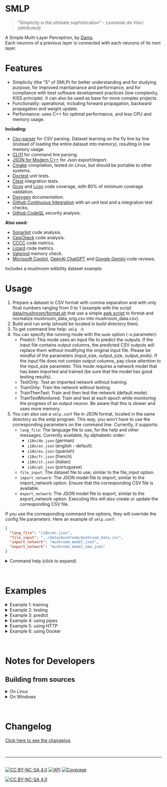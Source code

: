 # SMLP

> "Simplicity is the ultimate sophistication" _- Leonardo da Vinci (attributed)_

A Simple Multi-Layer Perceptron, by [Dams](https://dams-labs.net/).  
Each neurons of a previous layer is connected with each neurons of its next layer.

# Features

- Simplicity (the "S" of SMLP) for better understanding and for studying purpose, for improved maintainance and performance, and for compliance with best software development practices (low complexity, KISS principle). It can also be used as base for more complex projects.
- Functionality: operational, including forward propagation, backward propagation and weight update.
- Performance: uses C++ for optimal performance, and less CPU and memory usage.

**Including:**

- [Csv-parser](https://github.com/ashaduri/csv-parser) for CSV parsing. Dataset learning on the fly line by line (instead of loading the entire dataset into memory), resulting in low memory usage.
- [CLI11](https://github.com/CLIUtils/CLI11) for command line parsing.
- [JSON for Modern C++](https://github.com/nlohmann/json) for Json export/import.
- [Cmake](https://cmake.org) compilation, tested on Linux, but should be portable to other systems.
- [Doctest](https://github.com/doctest/doctest) unit tests.
- [Ctest](https://cmake.org/cmake/help/book/mastering-cmake/chapter/Testing%20With%20CMake%20and%20CTest.html) integration tests.
- [Gcov](https://gcc.gnu.org/onlinedocs/gcc/Gcov.html) and [Lcov](https://github.com/linux-test-project/lcov) code coverage, with 80% of minimum coverage validation.
- [Doxygen](https://www.doxygen.nl) documentation.
- [Github Continuous Integration](https://docs.github.com/en/actions/automating-builds-and-tests/about-continuous-integration) with an unit test and a integration test checks.
- [Github CodeQL](https://github.com/features/security/code) security analysis.

**Also used:**

- [Sonarlint](https://www.sonarsource.com/products/sonarlint) code analysis.
- [CppCheck](https://cppcheck.sourceforge.io/) code analysis.
- [CCCC](https://sarnold.github.io/cccc/CCCC_User_Guide.html) code metrics.
- [Lizard](https://github.com/terryyin/lizard) code metrics.
- [Valgrind](https://valgrind.org/) memory check.
- [Microsoft Copilot](https://www.microsoft.com/en-us/bing?ep=140&es=31&form=MA13FV), [OpenAI ChatGPT](https://chat.openai.com/) and [Google Gemini](https://gemini.google.com/) code reviews.

Includes a mushroom edibility dataset example.

# Usage

1. Prepare a dataset in CSV format with comma separation and with only float numbers ranging from 0 to 1 (example with the script [data/mushroom/format.sh](./data/mushroom/format.sh) that use a simple [awk script](./data/mushroom/mushroom_formater.awk) to format and normalize mushroom_data_orig.csv into mushroom_data.csv).
2. Build and run smlp (should be located in _build_ directory then).
3. To get command line help: `smlp -h`
4. You can specify the running mode with the `mode` option (`-m` parameter):
   - Predict: This mode uses an input file to predict the outputs. If the input file contains output columns, the predicted CSV outputs will replace them without modifying the original input file. Please be mindful of the parameters (input_size, output_size, output_ends). If the input file does not contain output columns, pay close attention to the input_size parameter. This mode requires a network model that has been imported and trained (be sure that the model has good testing results).
   - TestOnly: Test an imported network without training.
   - TrainOnly: Train the network without testing.
   - TrainThenTest: Train and then test the network (default mode).
   - TrainTestMonitored: Train and test at each epoch while monitoring the progress of an output neuron. Be aware that this is slower and uses more memory.
5. You can also use a `smlp.conf` file in JSON format, located in the same directory as the smlp program. This way, you won’t have to use the corresponding parameters on the command line. Currently, it supports:
   - `lang_file`: The language file to use, for the help and other messages. Currently available, by alphabetic order:
     - `i18n/de.json` (german)
     - `i18n/en.json` (english - default)
     - `i18n/es.json` (spanish)
     - `i18n/fr.json` (french)
     - `i18n/it.json` (italian)
     - `i18n/pt.json` (portuguese)
   - `file_input`: The dataset file to use, similar to the file_input option.
   - `import_network`: The JSON model file to import, similar to the import_network option. Ensure that the corresponding CSV file is available.
   - `export_network`: The JSON model file to export, similar to the export_network option. Executing this will also create or update the corresponding CSV file.

If you use the corresponding command line options, they will override the config file parameters. Here an example of `smlp.conf`:

```json
{
  "lang_file": "i18n/en.json",
  "file_input": "../data/mushroom/mushroom_data.csv",
  "import_network": "mushroom_model.json",
  "export_network": "mushroom_model_new.json"
}
```

<details>
<summary>Command help (click to expand)</summary>

```bash
$ ./smlp -h
SMLP - Simple Multilayer Perceptron
Usage: ./smlp [OPTIONS]

Options:
-h,--help Print this help message and exit
-i,--import_network TEXT:FILE
Import a network model instead of creating a new one. This must be a valid model filepath, specifically a file generated by SMLP. If this option is used, there is no need to specify layer parameters as they are included in the model.
-e,--export_network TEXT Export the network model after training. This must be a valid filepath. The exported model can be imported later, eliminating the need for retraining.
-f,--file_input TEXT:FILE Specify the data file to be used for training and testing.
-s,--input_size UINT:POSITIVE [0]
The numbers of input neurons
-o,--output_size UINT:POSITIVE [1]
The numbers of output neurons
-d,--hidden_size UINT:NONNEGATIVE [10]
The numbers of hidden neurons per hidden layer
-c,--hiddens_count UINT:NONNEGATIVE [1]
The count of hidden layers
-p,--epochs UINT:NONNEGATIVE [3]
The numbers of epochs retraining
-l,--learning_rate FLOAT:FLOAT in [0 - 1]:FLOAT [0.01]
The network training learning rate
-t,--output_ends Indicate that the output columns of the dataset are located at the end of the record.
By default smlp will look at the firsts columns
-r,--training_ratio FLOAT:FLOAT in [0 - 1]:FLOAT [0.7]
The training ratio of the file to switch between data for training and data for testing, should be around 0.7
-R,--training_ratio_line UINT:NONNEGATIVE [0]
The training ratio line number of the file to switch between data for training and data for testing, should be located at 70% of the file.
-m,--mode ENUM:value in {Predict->0,TestOnly->1,TrainOnly->2,TrainTestMonitored->3,TrainThenTest->4} OR {0,1,2,3,4} [4]
Select the running mode: - Predict:This mode uses an input file to predict the outputs.
If the input file contains output columns, the predicted CSV outputs will replace them without modifying the original input file.
Please be mindful of the parameters (input_size, output_size, output_ends). If the input file does not contain output columns, pay close attention to the input_size parameter.
This mode requires a network that has been imported and trained (be sure that the model has good testing results). - TestOnly: Test an imported network without training. - TrainOnly: Train the network without testing. - TrainThenTest: Train and then test the network (default). - TrainTestMonitored: Train and test at each epoch while monitoring the progress of an output neuron. Be aware that this is slower and uses more memory.
-n,--predict_mode ENUM:value in {CSV->0,NumberAndRaw->1,NumberOnly->2,RawOnly->3} OR {0,1,2,3} [0]
If using Predict mode, select the output render mode: - CSV: This will render the output(s) at the end or at the begining of the input line, depending of your output_ends option (default). - NumberAndRaw: This will show both the predicted output(s) numbers and their raw values. - NumberOnly: This will show only the predicted outputs number. - RawOnly: This will only show the output(s) raw values.
-y,--output_index_to_monitor UINT:NONNEGATIVE [1]
Indicate the output neuron index to monitor during a TrainTestMonitored mode. If index = 0 there will be no progress monitoring. Default is 1, the first neuron output.
-a,--hidden_activation_function ENUM:value in {ELU->0,LReLU->1,PReLU->2,ReLU->3,Sigmoid->4,Tanh->5} OR {0,1,2,3,4,5} [4]
Select the hidden neurons activation function: - ELU: Exponential Linear Units, require an hidden_activation_alpha parameter. - LReLU: Leaky ReLU. - PReLU: Parametric ReLU, require an hidden_activation_alpha_parameter. - ReLU: Rectified Linear Unit. - Sigmoid (default). - Tanh: Hyperbolic Tangent
-b,--output_activation_function ENUM:value in {ELU->0,LReLU->1,PReLU->2,ReLU->3,Sigmoid->4,Tanh->5} OR {0,1,2,3,4,5} [4]
Select the output neurons activation function: - ELU: Exponential Linear Units, require an output_activation_alpha parameter. - LReLU: Leaky ReLU. - PReLU: Parametric ReLU, require an output_activation_alpha parameter. - ReLU: Rectified Linear Unit. - Sigmoid (default). - Tanh: Hyperbolic Tangent
-A,--hidden_activation_alpha FLOAT:FLOAT in [-100 - 100] [0.1]
The alpha parameter value for ELU and PReLU activation functions on hidden layers
-B,--output_activation_alpha FLOAT:FLOAT in [-100 - 100] [0.1]
The alpha parameter value for ELU and PReLU activation functions on output layer
-H,--enable_http Enable the HTTP service
-P,--http_port UINT:NONNEGATIVE [8080]
Set the HTTP service port
-x,--disable_stdin Disable stdin input like command pipes and interactive testing
-v,--version Show current version
-V,--verbose Verbose logs

```

</details>

&nbsp;

# Examples

<details>
<summary>Example 1: training</summary>

Training a new MLP with the mushroom dataset, 20 inputs (-s), 1 output (-o), 12 neurons by hidden layers (-d), 1 hidden layer (-c), during 100 epochs (-p), output at beginning of the dataset (no -t), with a ReLU activation function on hidden layer (-a) and with monitored tests (-m). Then exporting the model to myMushroomMLP.json after the training (-e).

`smlp -e myMushroomMLP.json -f ../data/mushroom/mushroom_data.csv -s 20 -o 1 -d 12 -c 1 -p 100 -a ReLU -m TrainTestMonitored`

Output:

```

...
[2023-11-06 14:58:26] [INFO] Training epoch 93/100... testing... acc(lah)[87 85 82] conv(01t)[84 99 91]
[2023-11-06 14:58:28] [INFO] Training epoch 94/100... testing... acc(lah)[84 81 78] conv(01t)[78 1e+02 88]
[2023-11-06 14:58:30] [INFO] Training epoch 95/100... testing... acc(lah)[84 81 79] conv(01t)[78 1e+02 88]
[2023-11-06 14:58:41] [INFO] Training epoch 96/100... testing... acc(lah)[84 81 79] conv(01t)[78 1e+02 88]
[2023-11-06 14:58:43] [INFO] Training epoch 97/100... testing... acc(lah)[84 81 79] conv(01t)[78 1e+02 88]
[2023-11-06 14:58:45] [INFO] Training epoch 98/100... testing... acc(lah)[84 82 79] conv(01t)[79 99 88]
[2023-11-06 14:58:47] [INFO] Training epoch 99/100... testing... acc(lah)[84 82 79] conv(01t)[79 1e+02 88]
[2023-11-06 14:58:49] [INFO] Training epoch 100/100... testing... acc(lah)[85 83 80] conv(01t)[80 99 89]
[2023-11-06 14:58:51] [INFO] Elapsed time: 292.32s
[2023-11-06 14:58:51] [INFO] Testing results:
Low accuracy (correct at 70%): 84.8%
Avg accuracy (correct at 80%): 82.8%
High accuracy (correct at 90%): 79.6%
Good convergence toward zero: 80.1% (8183/10215)
Good convergence toward one: 99.4% (8057/8106)
Good convergence total: 88.6% (16240/18321)

[2023-11-06 14:58:51] [INFO] Exporting network model to myMushroomMLP.json...

```

</details>

<details>
<summary>Example 2: testing</summary>

Importing the previous myMushroomMLP.json and testing it with the mushroom dataset.

`smlp -i myMushroomMLP.json -f ../data/mushroom/mushroom_data.csv -m TestOnly`

Output:

```

[2023-11-06 15:00:13] [INFO] Importing network model from myMushroomMLP.json...
[2023-11-06 15:00:13] [INFO] Testing, using file ../data/mushroom/mushroom_data.csv
Testing results:
Low accuracy (correct at 70%): 84.8%
Avg accuracy (correct at 80%): 82.8%
High accuracy (correct at 90%): 79.6%

```

</details>

<details>
<summary>Example 3: predict</summary>

Using a new data file that doesn't have outputs to predict the outputs with our previous mushroom mlp model.
`smlp -i myMushroomMLP.json -f ../data/mushroom/mushroom_data_to_predict.csv -m Predict`

mushroom_data_to_predict.csv:

```

0.08,0.43,0.90,0.42,1.00,0.62,0.33,0.38,0.10,0.07,0.00,0.00,0.38,0.00,0.00,1.00,0.92,0.00,1.00,0.00
0.01,0.57,0.90,0.25,1.00,0.00,0.67,0.92,0.09,0.02,0.00,0.00,0.62,0.00,0.00,1.00,0.92,0.00,1.00,0.00
0.07,0.57,0.00,0.25,1.00,0.38,0.33,0.62,0.11,0.07,0.14,0.00,0.08,0.00,0.00,1.00,0.92,0.00,0.25,0.00
0.09,0.57,0.00,0.67,1.00,0.62,0.33,0.62,0.13,0.20,0.00,0.00,0.62,0.00,0.00,1.00,0.92,0.00,0.38,0.00
0.16,0.71,0.40,0.08,1.00,0.38,0.33,0.69,0.12,0.20,0.00,0.64,0.08,0.00,0.00,1.00,0.92,0.00,1.00,0.00
0.06,0.14,0.40,1.00,1.00,0.50,0.00,0.69,0.17,0.06,0.00,0.00,0.92,0.00,0.00,1.00,0.92,0.00,0.12,0.00
0.02,0.43,0.20,0.08,1.00,0.38,0.67,0.08,0.04,0.02,0.00,0.36,0.08,0.00,0.00,1.00,0.92,0.00,0.62,0.00
0.09,1.00,0.70,0.75,1.00,0.00,0.33,0.85,0.03,0.09,0.00,0.00,0.08,0.00,0.00,1.00,0.92,0.00,1.00,0.00
0.07,0.71,0.00,0.08,0.50,0.38,0.33,0.69,0.10,0.06,0.00,0.00,0.54,0.00,0.00,1.00,0.92,0.00,1.00,0.00
0.06,0.43,0.00,0.75,1.00,0.12,0.33,0.62,0.11,0.09,0.00,0.00,0.23,0.00,0.00,1.00,0.92,0.00,1.00,0.00

```

Output:

```

1,0.08,0.43,0.9,0.42,1,0.62,0.33,0.38,0.1,0.07,0,0,0.38,0,0,1,0.92,0,1,0
1,0.01,0.57,0.9,0.25,1,0,0.67,0.92,0.09,0.02,0,0,0.62,0,0,1,0.92,0,1,0
0,0.07,0.57,0,0.25,1,0.38,0.33,0.62,0.11,0.07,0.14,0,0.08,0,0,1,0.92,0,0.25,0
1,0.09,0.57,0,0.67,1,0.62,0.33,0.62,0.13,0.2,0,0,0.62,0,0,1,0.92,0,0.38,0
1,0.16,0.71,0.4,0.08,1,0.38,0.33,0.69,0.12,0.2,0,0.64,0.08,0,0,1,0.92,0,1,0
0,0.06,0.14,0.4,1,1,0.5,0,0.69,0.17,0.06,0,0,0.92,0,0,1,0.92,0,0.12,0
0,0.02,0.43,0.2,0.08,1,0.38,0.67,0.08,0.04,0.02,0,0.36,0.08,0,0,1,0.92,0,0.62,0
1,0.09,1,0.7,0.75,1,0,0.33,0.85,0.03,0.09,0,0,0.08,0,0,1,0.92,0,1,0
0,0.07,0.71,0,0.08,0.5,0.38,0.33,0.69,0.1,0.06,0,0,0.54,0,0,1,0.92,0,1,0
1,0.06,0.43,0,0.75,1,0.12,0.33,0.62,0.11,0.09,0,0,0.23,0,0,1,0.92,0,1,0

```

The first column represents the predicted result: 1 signifies that the mushroom is likely edible, while 0 indicates it is likely not edible. These predictions are made with an accuracy of 80%, meaning that there is an 80% confidence in these predictions. However, caution is advised. While we can strive to improve the accuracy of the model, it’s important to remember that predictions are inherently probabilistic and will never reach 100% certainty, mirroring the inherent uncertainties of real life.

</details>

<details>
<summary>Example 4: using pipes</summary>

You can chain commands with pipes. This allows you to, for example, have a parser command before predicting the data with a neural network, and then chain the output with another command. Please note that when using pipes, you should use the `-R,--training_ratio_line` option instead of `training_ratio`. Also, be aware that there’s no `epoch` option available with pipes. However, you can use a loop in a script for that purpose.
Here some examples:

```bash
# create a new network model
$ cat ../data/mushroom/mushroom_data.csv | ./smlp -e mushroom_model.json -s 20 -o 1 -d 12 -c 1 -R 40000 -a ReLU -m TrainTestMonitored
[2023-11-17 20:56:16] [INFO] Training...testing... acc(lah)[30 13 5.1]

# train the network model again, the model accuracy (low, average, high) increase
$ cat ../data/mushroom/mushroom_data.csv | ./smlp -i mushroom_model.json -e mushroom_model.json -R 40000 -m TrainTestMonitored
[2023-11-17 21:00:14] [INFO] Training...testing... acc(lah)[52 36 20]

# test the model with some data (here the last 1000 lines) that shouldn't have been used during the training:
$ tail -n 1000 ../data/mushroom/mushroom_data.csv | ./smlp -i mushroom_model.json -R 40000 -m TestOnly

# train then test the model (no monitored):
$ cat ../data/mushroom/mushroom_data.csv | ./smlp -i mushroom_model.json -e mushroom_model.json -R 40000 -m TrainThenTest

# just train the model with the first 40000 lines (for the whole file, don't use the -R parameter), no test:
$ cat ../data/mushroom/mushroom_data.csv | ./smlp -i mushroom_model.json -e mushroom_model.json -R 40000 -m TrainOnly

# do some prediction then chain the output with another command, for example here to train a new model.
$ cat ../data/mushroom/mushroom_data_to_predict.csv | ./smlp -i mushroom_model.json -m Predict | ./smlp -e new_model.json -s 20 -o 1 -d 12 -c 1 -R 40000 -a ReLU -m TrainTestMonitored
```

</details>

<details>
<summary>Example 5: using HTTP</summary>

To enable the HTTP service of SMLP, follow these steps:

Start SMLP on the server with the HTTP service enabled, for example on port 8080:

```bash
./smlp -e "myMushroomMLP.json" -i "myMushroomMLP.json" -V -H -P 8080
```

On the client side, send HTTP requests using the POST method. Make sure to use a path that corresponds to a supported SMLP mode (such as predict, trainonly, testonly, trainthentest, or traintestmonitored). The data result for the client will be in JSON format in the HTTP response body.
Here’s an example using curl:

```bash
response=$(curl -s -X POST -H "Content-Type: text/plain" -d '1.0,0.04,0.57,0.80,0.08,1.00,0.38,0.00,0.85,0.12,0.05,0.00,0.73,0.62,0.00,0.00,1.00,0.92,0.00,1.00,0.00' http://localhost:8080/testonly)
echo "$response"
```

Please note that this is a basic HTTP service designed for development purposes. Exercise caution while using it. It does not include SSL, so if you’re using it on the Internet or require security, ensure it’s used under an SSL layer (for example, using Apache’s SSL module).

You can also explore additional HTTP examples in the [scripts/httpTests.sh](./scripts/httpTests.sh) script.

</details>

<details>
<summary>Example 6: using Docker</summary>

Be sure to have installed a `Docker` solution, like `Docker Desktop` (and activate its WSL support if using WSL). Then edit the `Dockerfile` to change the `MODEL_NAME` environment variable to the path of the smlp neural network model you want to use. This model should be located in the same directory as your Dockerfile.

Run the following command to build the Docker image (replace smlp with the name you want to give to your Docker image):

`docker build -t smlp .`

This command tells Docker to build an image using the Dockerfile in the current directory (.) and tag (-t) it with the name smlp.

Then run the Docker image on your local port 8080 (or any other port you prefer):

`docker run -p 8080:8080 smlp`

This command tells Docker to run a new container from the smlp image and map port 8080 of the container to port 8080 of your host machine.

Then you can send some request to the smlp server, like for example using curl:

`curl -s -X POST -H "Content-Type: text/plain" -d '0.04,0.57,0.80,0.08,1.00,0.38,0.00,0.85,0.12,0.05,0.00,0.73,0.62,0.00,0.00,1.00,0.92,0.00,1.00,0.00' http://localhost:8080/predict`

You should see a response like this:

`{"action":"Predict","code":0,"data":"1,0.04,0.57,0.8,0.08,1,0.38,0,0.85,0.12,0.05,0,0.73,0.62,0,0,1,0.92,0,1,0","message":"Success"}`

Note: If you have a service running on port 8080, you will need to choose a different port. You can also set additional smlp options in the Dockerfile, at the `ENV CMD` bottom line.

</details>

&nbsp;

# Notes for Developers

## Building from sources

<details>
<summary>On Linux</summary>

Ensure that `make`, `cmake`, `g++` (v10 or v11), and `lcov` are installed. For example, on Debian, you can use the following commands:  
`sudo apt-get update`  
`sudo apt-get install -y make cmake g++-11 lcov`

Next, configure CMake for the Release:  
`mkdir build`  
`CC=gcc-11 CXX=g++-11 cmake -B build -DCMAKE_BUILD_TYPE=Release`

Finally, build the project, you should find the `smlp` program under the `build` folder (don't forget to copy the `i18n` directory with it):  
`cmake --build build --config Release -- -j 2`

</details>

<details>
<summary>On Windows</summary>

Ensure that `cmake` for Windows and `Visual Studio` (which include a C++ compiler) are installed.

Then generate the build files:  
`mkdir build`  
`cd build`
`cmake -G "Visual Studio 17 2022" -A x64 ..`  
(Note: "Visual Studio 17 2022" refers to the 2022 community edition)

Make sure that exceptions are enabled in the `tester` project. This is necessary because some unit tests check for exceptions. You can enable exceptions by navigating to `Properties > C/C++ > Code Generation > Enable C++ Exceptions`.

Finally build the project, you should find the `smlp` program under the `build\Release` folder (don't forget to copy the `i18n` directory with it):  
`cmake --build . --config Release`

</details>

&nbsp;

# Changelog

[Click here to see the changelog](./CHANGELOG.md).

&nbsp;

---

[cc-by-nc-sa]: http://creativecommons.org/licenses/by-nc-sa/4.0/
[cc-by-nc-sa-image]: https://licensebuttons.net/l/by-nc-sa/4.0/88x31.png
[cc-by-nc-sa-shield]: https://img.shields.io/badge/License-CC%20BY--NC--SA%204.0-lightgrey.svg

&nbsp;  
[![CC BY-NC-SA 4.0][cc-by-nc-sa-shield]][cc-by-nc-sa]
[![API](https://img.shields.io/badge/API-Documentation-blue)](https://obewan.github.io/SMLP/api/)
[![Coverage](https://img.shields.io/badge/dynamic/json?url=https%3A%2F%2Fobewan.github.io%2FSMLP%2Fcoverage%2Fcoverage.json&query=coverage&label=coverage&color=green)](https://obewan.github.io/SMLP/coverage/html/)

[![CC BY-NC-SA 4.0][cc-by-nc-sa-image]][cc-by-nc-sa]
